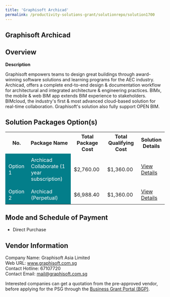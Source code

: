 ```yaml
---
title: 'Graphisoft Archicad'
permalink: /productivity-solutions-grant/solutionrepo/solution1700
---
```


## Graphisoft Archicad

## Overview

**Description**

Graphisoft empowers teams to design great buildings through award-winning software solutions and learning programs for the AEC industry. Archicad, offers a complete end-to-end design & documentation workflow for architectural and integrated architecture & engineering practices. BIMx, the mobile & web BIM app extends BIM experience to stakeholders. BIMcloud, the industry's first & most advanced cloud-based solution for real-time collaboration. Graphisoft's solution also fully support OPEN BIM.

## Solution Packages Option(s)

<table>
<tr>
<th><b>No.</b></th>
<th><b>Package Name</b></th>
<th><b>Total Package Cost</b></th>
<th><b>Total Qualifying Cost</b></th>
<th><b>Solution Details</b></th>
</tr>
<tr>
<td style='padding: 10px; background-color: #037E8A; color: #FFFFFF;'>Option 1</td>
<td style='padding: 10px; background-color: #037E8A; color: #FFFFFF;'>Archicad Collaborate (1 year subscription)</td>
<td style='padding: 10px;'>$2,760.00</td>
<td style='padding: 10px;'>$1,360.00</td>
<td style='padding: 10px;'><a href='/images/psg/Graphisoft_GraphisoftArchicad_16112023_Desensitised_Annex3_Part1.pdf' target='_blank'>View Details</a></td>
</tr>
<tr>
<td style='padding: 10px; background-color: #037E8A; color: #FFFFFF;'>Option 2</td>
<td style='padding: 10px; background-color: #037E8A; color: #FFFFFF;'>Archicad (Perpetual)</td>
<td style='padding: 10px;'>$6,988.40</td>
<td style='padding: 10px;'>$1,360.00</td>
<td style='padding: 10px;'><a href='/images/psg/Graphisoft_GraphisoftArchicad_16112023_Desensitised_Annex3_Part2.pdf' target='_blank'>View Details</a></td>
</tr>
</table>

## Mode and Schedule of Payment

 - Direct Purchase

## Vendor Information

 Company Name: Graphisoft Asia Limited<br>Web URL: www.graphisoft.com.sg <br>Contact Hotline: 67107720 <br>Contact Email: mail@graphisoft.com.sg <br>

Interested companies can get a quotation from the pre-approved vendor, before applying for the PSG through the <a href='https://www.businessgrants.gov.sg/' target='_blank' rel='noopener'>Business Grant Portal (BGP)</a>.

<script src="/jquery/resize-tables.js"></script>

